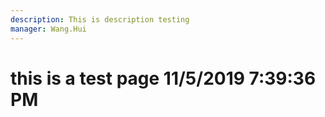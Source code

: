 ```yaml
---
description: This is description testing
manager: Wang.Hui
---
```

# this is a test page 11/5/2019 7:39:36 PM